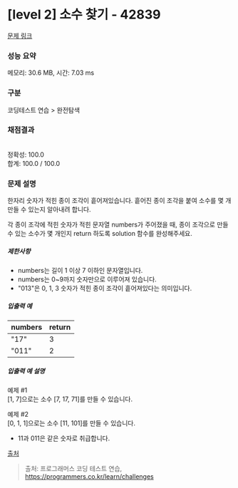 # [level 2] 소수 찾기 - 42839 

[문제 링크](https://school.programmers.co.kr/learn/courses/30/lessons/42839) 

### 성능 요약

메모리: 30.6 MB, 시간: 7.03 ms

### 구분

코딩테스트 연습 > 완전탐색

### 채점결과

<br/>정확성: 100.0<br/>합계: 100.0 / 100.0

### 문제 설명

<p style="user-select: auto;">한자리 숫자가 적힌 종이 조각이 흩어져있습니다. 흩어진 종이 조각을 붙여 소수를 몇 개 만들 수 있는지 알아내려 합니다.</p>

<p style="user-select: auto;">각 종이 조각에 적힌 숫자가 적힌 문자열 numbers가 주어졌을 때, 종이 조각으로 만들 수 있는 소수가 몇 개인지 return 하도록 solution 함수를 완성해주세요.</p>

<h5 style="user-select: auto;">제한사항</h5>

<ul style="user-select: auto;">
<li style="user-select: auto;">numbers는 길이 1 이상 7 이하인 문자열입니다.</li>
<li style="user-select: auto;">numbers는 0~9까지 숫자만으로 이루어져 있습니다.</li>
<li style="user-select: auto;">"013"은 0, 1, 3 숫자가 적힌 종이 조각이 흩어져있다는 의미입니다.</li>
</ul>

<h5 style="user-select: auto;">입출력 예</h5>
<table class="table" style="user-select: auto;">
        <thead style="user-select: auto;"><tr style="user-select: auto;">
<th style="user-select: auto;">numbers</th>
<th style="user-select: auto;">return</th>
</tr>
</thead>
        <tbody style="user-select: auto;"><tr style="user-select: auto;">
<td style="user-select: auto;">"17"</td>
<td style="user-select: auto;">3</td>
</tr>
<tr style="user-select: auto;">
<td style="user-select: auto;">"011"</td>
<td style="user-select: auto;">2</td>
</tr>
</tbody>
      </table>
<h5 style="user-select: auto;">입출력 예 설명</h5>

<p style="user-select: auto;">예제 #1<br style="user-select: auto;">
[1, 7]으로는 소수 [7, 17, 71]를 만들 수 있습니다.</p>

<p style="user-select: auto;">예제 #2<br style="user-select: auto;">
[0, 1, 1]으로는 소수 [11, 101]를 만들 수 있습니다.</p>

<ul style="user-select: auto;">
<li style="user-select: auto;">11과 011은 같은 숫자로 취급합니다.</li>
</ul>

<p style="user-select: auto;"><a href="http://2009.nwerc.eu/results/nwerc09.pdf" target="_blank" rel="noopener" style="user-select: auto;">출처</a></p>


> 출처: 프로그래머스 코딩 테스트 연습, https://programmers.co.kr/learn/challenges